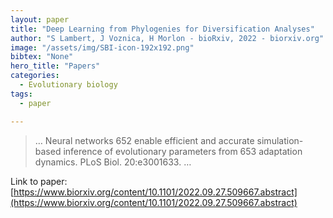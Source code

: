 ```yaml
---
layout: paper
title: "Deep Learning from Phylogenies for Diversification Analyses"
author: "S Lambert, J Voznica, H Morlon - bioRxiv, 2022 - biorxiv.org"
image: "/assets/img/SBI-icon-192x192.png"
bibtex: "None"
hero_title: "Papers"
categories:
  - Evolutionary biology
tags:
  - paper

---
```

>… Neural networks 652 enable efficient and accurate simulation-based inference of evolutionary parameters from 653 adaptation dynamics. PLoS Biol. 20:e3001633. …

Link to paper: [https://www.biorxiv.org/content/10.1101/2022.09.27.509667.abstract](https://www.biorxiv.org/content/10.1101/2022.09.27.509667.abstract)


